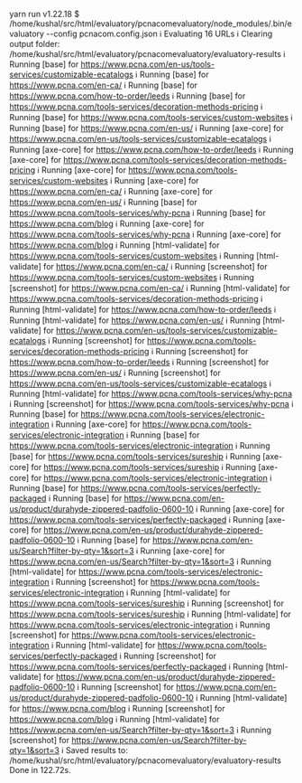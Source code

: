 yarn run v1.22.18
$ /home/kushal/src/html/evaluatory/pcnacomevaluatory/node_modules/.bin/evaluatory --config pcnacom.config.json
ℹ Evaluating 16 URLs
ℹ Clearing output folder: /home/kushal/src/html/evaluatory/pcnacomevaluatory/evaluatory-results
ℹ Running [base] for https://www.pcna.com/en-us/tools-services/customizable-ecatalogs
ℹ Running [base] for https://www.pcna.com/en-ca/
ℹ Running [base] for https://www.pcna.com/how-to-order/leeds
ℹ Running [base] for https://www.pcna.com/tools-services/decoration-methods-pricing
ℹ Running [base] for https://www.pcna.com/tools-services/custom-websites
ℹ Running [base] for https://www.pcna.com/en-us/
ℹ Running [axe-core] for https://www.pcna.com/en-us/tools-services/customizable-ecatalogs
ℹ Running [axe-core] for https://www.pcna.com/how-to-order/leeds
ℹ Running [axe-core] for https://www.pcna.com/tools-services/decoration-methods-pricing
ℹ Running [axe-core] for https://www.pcna.com/tools-services/custom-websites
ℹ Running [axe-core] for https://www.pcna.com/en-ca/
ℹ Running [axe-core] for https://www.pcna.com/en-us/
ℹ Running [base] for https://www.pcna.com/tools-services/why-pcna
ℹ Running [base] for https://www.pcna.com/blog
ℹ Running [axe-core] for https://www.pcna.com/tools-services/why-pcna
ℹ Running [axe-core] for https://www.pcna.com/blog
ℹ Running [html-validate] for https://www.pcna.com/tools-services/custom-websites
ℹ Running [html-validate] for https://www.pcna.com/en-ca/
ℹ Running [screenshot] for https://www.pcna.com/tools-services/custom-websites
ℹ Running [screenshot] for https://www.pcna.com/en-ca/
ℹ Running [html-validate] for https://www.pcna.com/tools-services/decoration-methods-pricing
ℹ Running [html-validate] for https://www.pcna.com/how-to-order/leeds
ℹ Running [html-validate] for https://www.pcna.com/en-us/
ℹ Running [html-validate] for https://www.pcna.com/en-us/tools-services/customizable-ecatalogs
ℹ Running [screenshot] for https://www.pcna.com/tools-services/decoration-methods-pricing
ℹ Running [screenshot] for https://www.pcna.com/how-to-order/leeds
ℹ Running [screenshot] for https://www.pcna.com/en-us/
ℹ Running [screenshot] for https://www.pcna.com/en-us/tools-services/customizable-ecatalogs
ℹ Running [html-validate] for https://www.pcna.com/tools-services/why-pcna
ℹ Running [screenshot] for https://www.pcna.com/tools-services/why-pcna
ℹ Running [base] for https://www.pcna.com/tools-services/electronic-integration
ℹ Running [axe-core] for https://www.pcna.com/tools-services/electronic-integration
ℹ Running [base] for https://www.pcna.com/tools-services/electronic-integration
ℹ Running [base] for https://www.pcna.com/tools-services/sureship
ℹ Running [axe-core] for https://www.pcna.com/tools-services/sureship
ℹ Running [axe-core] for https://www.pcna.com/tools-services/electronic-integration
ℹ Running [base] for https://www.pcna.com/tools-services/perfectly-packaged
ℹ Running [base] for https://www.pcna.com/en-us/product/durahyde-zippered-padfolio-0600-10
ℹ Running [axe-core] for https://www.pcna.com/tools-services/perfectly-packaged
ℹ Running [axe-core] for https://www.pcna.com/en-us/product/durahyde-zippered-padfolio-0600-10
ℹ Running [base] for https://www.pcna.com/en-us/Search?filter-by-qty=1&sort=3
ℹ Running [axe-core] for https://www.pcna.com/en-us/Search?filter-by-qty=1&sort=3
ℹ Running [html-validate] for https://www.pcna.com/tools-services/electronic-integration
ℹ Running [screenshot] for https://www.pcna.com/tools-services/electronic-integration
ℹ Running [html-validate] for https://www.pcna.com/tools-services/sureship
ℹ Running [screenshot] for https://www.pcna.com/tools-services/sureship
ℹ Running [html-validate] for https://www.pcna.com/tools-services/electronic-integration
ℹ Running [screenshot] for https://www.pcna.com/tools-services/electronic-integration
ℹ Running [html-validate] for https://www.pcna.com/tools-services/perfectly-packaged
ℹ Running [screenshot] for https://www.pcna.com/tools-services/perfectly-packaged
ℹ Running [html-validate] for https://www.pcna.com/en-us/product/durahyde-zippered-padfolio-0600-10
ℹ Running [screenshot] for https://www.pcna.com/en-us/product/durahyde-zippered-padfolio-0600-10
ℹ Running [html-validate] for https://www.pcna.com/blog
ℹ Running [screenshot] for https://www.pcna.com/blog
ℹ Running [html-validate] for https://www.pcna.com/en-us/Search?filter-by-qty=1&sort=3
ℹ Running [screenshot] for https://www.pcna.com/en-us/Search?filter-by-qty=1&sort=3
ℹ Saved results to: /home/kushal/src/html/evaluatory/pcnacomevaluatory/evaluatory-results
Done in 122.72s.
